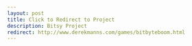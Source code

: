```yaml
---
layout: post
title: Click to Redirect to Project
description: Bitsy Project
redirect: http://www.derekmanns.com/games/bitbyteboom.html
---
```

